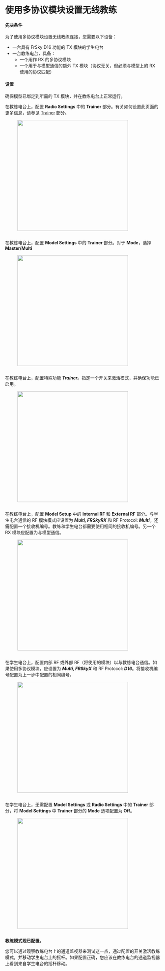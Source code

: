# 使用多协议模块设置无线教练

#### 先决条件

为了使用多协议模块设置无线教练连接，您需要以下设备：

* 一台具有 FrSky D16 功能的 TX 模块的学生电台
* 一台教练电台，具备：  
  * 一个用作 RX 的多协议模块
  * 一个用于与模型通信的额外 TX 模块（协议无关，但必须与模型上的 RX 使用的协议匹配）

#### 设置

确保模型已绑定到所需的 TX 模块，并在教练电台上正常运行。

在教练电台上，配置 **Radio Settings** 中的 **Trainer** 部分。有关如何设置此页面的更多信息，请参见 [Trainer](../color-radios/radio-settings/trainer.md) 部分。

<div>

<figure><img src="/.gitbook/assets/mpmt1.png" alt="" width="360"><figcaption></figcaption></figure>

 

<figure><img src="/.gitbook/assets/mpmt7.png" alt=""><figcaption></figcaption></figure>

</div>

在教练电台上，配置 **Model Settings** 中的 **Trainer** 部分。对于 **Mode**，选择 **Master/Multi**

<div>

<figure><img src="/.gitbook/assets/mpmt2.png" alt="" width="360"><figcaption></figcaption></figure>

 

<figure><img src="/.gitbook/assets/mpmt8.png" alt=""><figcaption></figcaption></figure>

</div>

在教练电台上，配置特殊功能 _**Trainer**_。指定一个开关来激活模式，并确保功能已启用。

<div>

<figure><img src="/.gitbook/assets/mpmt3.png" alt="" width="360"><figcaption></figcaption></figure>

 

<figure><img src="/.gitbook/assets/mpmt9.png" alt=""><figcaption></figcaption></figure>

</div>

在教练电台上，配置 **Model Setup** 中的 **Internal RF** 和 **External RF** 部分。与学生电台通信的 RF 模块模式应设置为 _**Multi, FRSkyRX**_ 和 RF Protocol: _**Multi**_。还需配置一个接收机编号。教练和学生电台都需要使用相同的接收机编号。另一个 RX 模块应配置为与模型通信。

<div>

<figure><img src="/.gitbook/assets/mpmt4.png" alt="" width="360"><figcaption></figcaption></figure>

 

<figure><img src="/.gitbook/assets/mpmt10.png" alt=""><figcaption></figcaption></figure>

</div>

在学生电台上，配置内部 RF 或外部 RF（将使用的模块）以与教练电台通信。如果使用多协议模块，应设置为 _**Multi, FRSkyX**_ 和 RF Protocol: _**D16**_。将接收机编号配置为上一步中配置的相同编号。

<div>

<figure><img src="/.gitbook/assets/mpmt5.png" alt="" width="360"><figcaption></figcaption></figure>

 

<figure><img src="/.gitbook/assets/mpmt11.png" alt=""><figcaption></figcaption></figure>

</div>

在学生电台上，无需配置 **Model Settings** 或 **Radio Settings** 中的 **Trainer** 部分，将 **Model Settings** 中 **Trainer** 部分的 **Mode** 选项配置为 **Off**。

<div>

<figure><img src="/.gitbook/assets/mpmt6 (2).png" alt="" width="360"><figcaption></figcaption></figure>

 

<figure><img src="/.gitbook/assets/mpmt12.png" alt=""><figcaption></figcaption></figure>

</div>

**教练模式现已配置。**

您可以通过观察教练电台上的通道监视器来测试这一点，通过配置的开关激活教练模式，并移动学生电台上的摇杆。如果配置正确，您应该在教练电台的通道监视器上看到来自学生电台的摇杆移动。